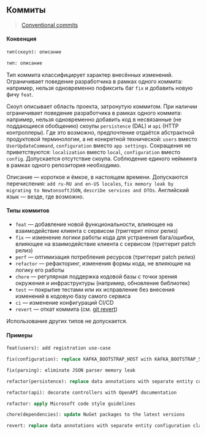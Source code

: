 ## Коммиты

> [Conventional commits](https://www.conventionalcommits.org/en)

#### Конвенция
```clj
тип(скоуп): описание
```
```clj
тип: описание
```

Тип коммита классифицирует характер внесённых изменений. Ограничивает поведение разработчика в рамках одного коммита: например, нельзя одновременно пофиксить баг `fix` и добавить новую фичу `feat`.

Скоуп описывает область проекта, затронутую коммитом. При наличии ограничивает поведение разработчика в рамках одного коммита: например, нельзя одновременно добавить код в несвязанные (не поддающиеся обобщению) скоупы `persistence` (DAL) и `api` (HTTP контроллеры). Где это возможно, предпочтение отдаётся абстрактной продуктовой терминологии, а не конкретной технической: `users` вместо `UserUpdateCommand`, `configuration` вместо `app settings`. Сокращения не приветствуются: `localization` вместо `local`, `configuration` вместо `config`. Допускается отсутствие скоупа. Соблюдение единого нейминга в рамках одного репозитория необходимо.

Описание — короткое и ёмкое, в настоящем времени. Допускаются перечисления: `add ru-RU and en-US locales`, `fix memory leak by migrating to NewtonsoftJSON`, `describe services and DTOs`. Английский язык — везде, где возможно.

#### Типы коммитов
- `feat` — добавление новой функциональности, влияющее на взаимодействие клиента с сервисом (триггерит minor релиз)
- `fix` — изменение логики работы кода для устранения бага/ошибки, влияющее на взаимодействие клиента с сервисом (триггерит patch релиз)
- `perf` — оптимизация потребления ресурсов (триггерит patch релиз)
- `refactor` — рефакторинг, изменения формы кода, не влияющие на логику его работы
- `chore` — регулярная поддержка кодовой базы с точки зрения окружения и инфраструктуры (например, обновление библиотек)
- `test` — покрытие тестами или их исправление без внесения изменений в кодовую базу самого сервиса
- `ci` — изменение конфигураций CI/CD
- `revert` — откат коммита (см. [git revert](https://git-scm.com/docs/git-revert))

Использование других типов не допускается.

#### Примеры
```clj
feat(users): add registration use-case
```
```clj
fix(configuration): replace KAFKA_BOOTSTRAP_HOST with KAFKA_BOOTSTRAP_SERVER
```
```clj
fix(parsing): eliminate JSON parser memory leak
```
```clj
refactor(persistence): replace data annotations with separate entity configuration classes
```
```clj
refactor(api): decorate controllers with OpenAPI documentation
```
```clj
refactor: apply Microsoft code style guidelines
```
```clj
chore(dependencies): update NuGet packages to the latest versions
```
```clj
revert: replace data annotations with separate entity configuration classes
```
